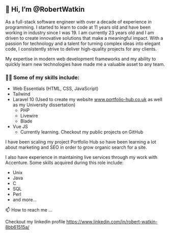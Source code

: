 ## 👋 Hi, I’m @RobertWatkin
As a full-stack software engineer with over a decade of experience in programming. I started to learn to code at 11 years old and have been working in industry since I was 19. I am currently 23 years old and I am driven to create innovative solutions that make a meaningful impact. With a passion for technology and a talent for turning complex ideas into elegant code, I consistently strive to deliver high-quality projects for any clients. 

My expertise in modern web development frameworks and my ability to quickly learn new technologies have made me a valuable asset to any team.

### 👩‍💻 Some of my skills include:
 - Web Essentials (HTML, CSS, JavaScript)
 - Tailwind
 - Laravel 10  (Used to create my website www.portfolio-hub.co.uk as well as my University dissertation)
    - PHP
    - Livewire
    - Blade
  - Vue JS
    - Currently learning. Checkout my public projects on GitHub

I have been scaling my project Portfolio Hub so have been learning a lot about marketing and SEO in order to grow organic search for a site. 

I also have experience in maintaining live services through my work with Accenture. Some skills acquired during this role include:
  - Unix
  - Java
  - C
  - SQL
  - Perl
  - and more...

📫 How to reach me ...

Checkout my linkedin profile 
https://www.linkedin.com/in/robert-watkin-8bb61515a/



